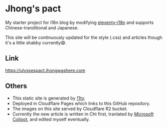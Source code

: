 # Jhong's pact

My starter project for i18n blog by modifying [eleventy-i18n](https://github.com/madrilene/eleventy-i18n) and supports Chinese-tranditional and Japanese.

This site will be continuously updated for the style (.css) and articles though it's a little shabby currently:sweat_smile:.

## Link

https://ulyssespact.jhongwashere.com

## Others

- This static site is generated by [11ty](https://github.com/11ty/eleventy).
- Deployed in Cloudflare Pages which links to this GitHub repository.
- The images on this site served by Cloudflare R2 bucket.
- Currently the new article is written in Cht first, tranlated by [Microsoft Colipot](https://copilot.microsoft.com/), and edited myself eventually.